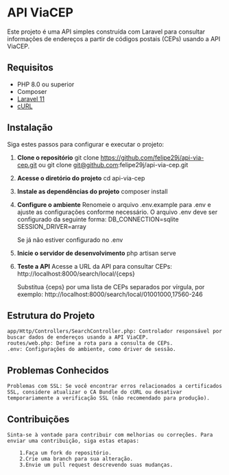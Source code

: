 # API ViaCEP

Este projeto é uma API simples construída com Laravel para consultar informações de endereços a partir de códigos postais (CEPs) usando a API ViaCEP.

## Requisitos

- PHP 8.0 ou superior
- Composer
- [Laravel 11](https://laravel.com/)
- [cURL](https://curl.se/)

## Instalação

Siga estes passos para configurar e executar o projeto:

1. **Clone o repositório**
   git clone https://github.com/felipe29j/api-via-cep.git  ou
   git clone git@github.com:felipe29j/api-via-cep.git

2. **Acesse o diretório do projeto**
    cd api-via-cep

3. **Instale as dependências do projeto**
    composer install

4. **Configure o ambiente**
  Renomeie o arquivo .env.example para .env e ajuste as configurações conforme necessário. O arquivo .env deve ser configurado da seguinte forma:
    DB_CONNECTION=sqlite
    SESSION_DRIVER=array
    
   Se já não estiver configurado no .env

5. **Inicie o servidor de desenvolvimento**
    php artisan serve

6. **Teste a API**
    Acesse a URL da API para consultar CEPs:
        http://localhost:8000/search/local/{ceps}

    Substitua {ceps} por uma lista de CEPs separados por vírgula, por exemplo:
        http://localhost:8000/search/local/01001000,17560-246

      
## Estrutura do Projeto

    app/Http/Controllers/SearchController.php: Controlador responsável por buscar dados de endereços usando a API ViaCEP.
    routes/web.php: Define a rota para a consulta de CEPs.
    .env: Configurações do ambiente, como driver de sessão.

## Problemas Conhecidos

    Problemas com SSL: Se você encontrar erros relacionados a certificados SSL, considere atualizar o CA Bundle do cURL ou desativar temporariamente a verificação SSL (não recomendado para produção).

## Contribuições
    Sinta-se à vontade para contribuir com melhorias ou correções. Para enviar uma contribuição, siga estas etapas:

        1.Faça um fork do repositório.
        2.Crie uma branch para sua alteração.
        3.Envie um pull request descrevendo suas mudanças.